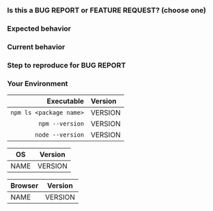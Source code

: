 <!-- Thank you so much for filing this issue! Please provide the detail about your problem! -->

### Is this a BUG REPORT or FEATURE REQUEST? (choose one)
<!--
If this is a BUG REPORT, please:

  - Fill in as much of the template below as you can. If you leave out information, we can't help you as well.

If this is a FEATURE REQUEST, please:

  - Describe **in detail** the feature/behavior/change you'd like to see.
-->

### Expected behavior
<!-- Please describe the behavior you expected. -->

### Current behavior
<!-- Please describe what happens instead of your expected behavior. -->

### Step to reproduce for BUG REPORT
<!-- Please describe steps to reproduce this bug as minimally and precisely as possible.

For example:
- minimum live example (e.g. repl.it, jsbin.com )
- minimum example code
- set of steps to reproduce
-->

### Your Environment
<!-- Please describe your environment information. -->
<!-- Please describe your OS and browser information if your problem occurs on a specific OS or browser. -->

| Executable | Version |
| ---: | :--- |
| `npm ls <package name>` | VERSION |
| `npm --version` | VERSION |
| `node --version` | VERSION |

| OS | Version |
| --- | --- |
| NAME | VERSION |
<!-- For example:
| macOS Sierra | 10.14.4 |
| Windows 10 | 1607 |
| Ubuntu | 16.10 |
-->

| Browser | Version |
| --- | --- |
| NAME | VERSION |
<!-- For example:
| Chrome | 74.0.3729.131 |
| Safari | 12.1 |
| Firefox | 66.0 |
-->